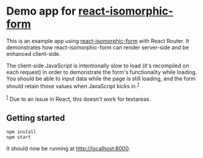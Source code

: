 # Demo app for [react-isomorphic-form]

This is an example app using [react-isomorphic-form] with React Router. It
demonstrates how react-isomorphic-form can render server-side and be enhanced
client-side.

The client-side JavaScript is intentionally slow to load (it's recompiled on
each request) in order to demonstrate the form's functionality while loading.
You should be able to input data while the page is still loading, and the form
should retain those values when JavaScript kicks in.<sup id="a1">[1](#f1)</sup>

<sup id="f1">[1](#a1)</sup> Due to an issue in React, this doesn't work for
textareas.

## Getting started

```shell
npm install
npm start
```

It should now be running at [http://localhost:8000](http://localhost:8000).

[react-isomorphic-form]: https://github.com/ghengeveld/react-isomorphic-form

